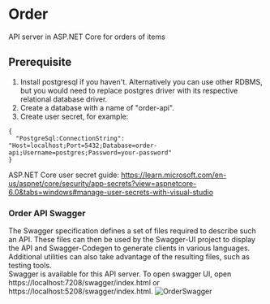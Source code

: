 # Order
API server in ASP.NET Core for orders of items
## Prerequisite
1. Install postgresql if you haven't. Alternatively you can use other RDBMS, but you would need to replace postgres driver with its respective relational database driver.
2. Create a database with a name of "order-api".
3. Create user secret, for example:
```
{
  "PostgreSql:ConnectionString": "Host=localhost;Port=5432;Database=order-api;Username=postgres;Password=your-password"
}
```
ASP.NET Core user secret guide: https://learn.microsoft.com/en-us/aspnet/core/security/app-secrets?view=aspnetcore-6.0&tabs=windows#manage-user-secrets-with-visual-studio
### Order API Swagger
The Swagger specification defines a set of files required to describe such an API. These files can then be used by the Swagger-UI project to display the API and Swagger-Codegen to generate clients in various languages. Additional utilities can also take advantage of the resulting files, such as testing tools.<br/>Swagger is available for this API server. To open swagger UI, open https://localhost:7208/swagger/index.html or https://localhost:5208/swagger/index.html.
![OrderSwagger](https://user-images.githubusercontent.com/50491841/200461525-35732572-1c1a-4020-a25e-a31271c5cd3a.png)
